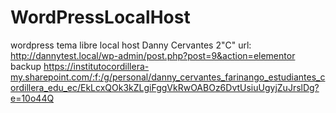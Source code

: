 # WordPressLocalHost
wordpress tema libre local host 
Danny Cervantes
2"C"
url: http://dannytest.local/wp-admin/post.php?post=9&action=elementor
backup
https://institutocordillera-my.sharepoint.com/:f:/g/personal/danny_cervantes_farinango_estudiantes_cordillera_edu_ec/EkLcxQOk3kZLgiFggVkRwOABOz6DvtUsiuUgyjZuJrslDg?e=10o44Q
